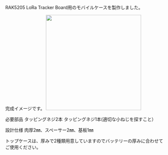 RAK5205  LoRa Tracker Board用のモバイルケースを製作しました。

完成イメージです。
<img src="https://qiita-image-store.s3.ap-northeast-1.amazonaws.com/0/285344/e4c3b733-420b-fec7-2d29-68a8b3ba5bc3.png" alt="" width="300" height="">

必要部品
タッピングネジ2本
タッピングネジ1本(適切な小ねじを探すこと）

設計仕様
肉厚2㎜、スペーサー2㎜、基板1㎜

トップケースは、厚みで2種類用意していますのでバッテリーの厚みに合わせてご使用ください。
